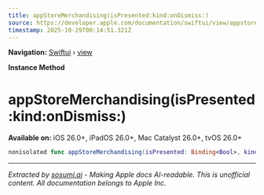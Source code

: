 ```yaml
---
title: appStoreMerchandising(isPresented:kind:onDismiss:)
source: https://developer.apple.com/documentation/swiftui/view/appstoremerchandising(ispresented:kind:ondismiss:)
timestamp: 2025-10-29T00:14:51.321Z
---
```


**Navigation:** [Swiftui](/documentation/swiftui) › [view](/documentation/swiftui/view)

**Instance Method**

# appStoreMerchandising(isPresented:kind:onDismiss:)

**Available on:** iOS 26.0+, iPadOS 26.0+, Mac Catalyst 26.0+, tvOS 26.0+

```swift
nonisolated func appStoreMerchandising(isPresented: Binding<Bool>, kind: AppStoreMerchandisingKind, onDismiss: ((Result<AppStoreMerchandisingKind.PresentationResult, any Error>) async -> ())? = nil) -> some View
```

---

*Extracted by [sosumi.ai](https://sosumi.ai) - Making Apple docs AI-readable.*
*This is unofficial content. All documentation belongs to Apple Inc.*
